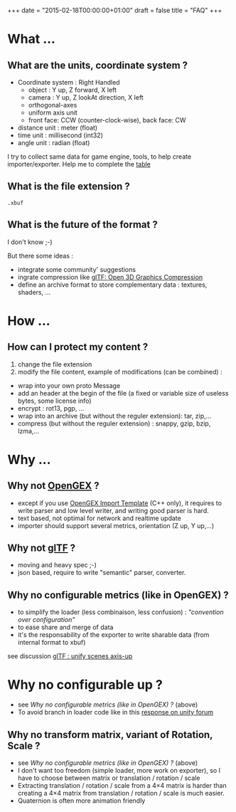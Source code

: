 +++
date = "2015-02-18T00:00:00+01:00"
draft = false
title = "FAQ"
+++

# What ...

## What are the units, coordinate system ?

* Coordinate system : Right Handled
  * object : Y up, Z forward, X left
  * camera : Y up, Z lookAt direction, X left
  * orthogonal-axes
  * uniform axis unit
  * front face: CCW (counter-clock-wise), back face: CW
* distance unit : meter (float)
* time unit : millisecond (int32)
* angle unit : radian (float)

I try to collect same data for game engine, tools, to help create importer/exporter. Help me to complete the [table](https://docs.google.com/spreadsheets/d/19FscoJzidZKF6Iqs1bqELv57Ds-t_dAbMD_XflrIUuk/edit?usp=sharing)

## What is the file extension ?

```
.xbuf
```

## What is the future of the format ?

I don't know ;-)

But there some ideas :

* integrate some community' suggestions
* ingrate compression  like [glTF: Open 3D Graphics Compression](https://github.com/KhronosGroup/glTF/wiki/Open-3D-Graphics-Compression)
* define an archive format to store complementary data : textures, shaders, ...

# How ...

## How can I protect my content ?

1. change the file extension
2. modify the file content, example of modifications (can be combined) :
  * wrap into your own proto Message
  * add an header at the begin of the file (a fixed or variable size of useless bytes, some license info)
  * encrypt : rot13, pgp, ...
  * wrap into an archive (but without the reguler extension): tar, zip,...
  * compress (but without the reguler extension) : snappy, gzip, bzip, lzma,...

# Why ...

## Why not [OpenGEX](http://opengex.org/) ?

* except if you use [OpenGEX Import Template](http://opengex.org/OpenGex-Import.zip) (C++ only), it requires to write parser and low level writer, and writing good parser is hard.
* text based, not optimal for network and realtime update
* importer should support several metrics, orientation (Z up, Y up,...)

## Why not [glTF](https://github.com/KhronosGroup/glTF) ?

* moving and heavy spec ;-)
* json based, require to write "semantic" parser, converter.

## Why no configurable metrics (like in OpenGEX) ?

* to simplify the loader (less combinaison, less confusion) : *"convention over configuration"*
* to ease share and merge of data
* it's the responsability of the exporter to write sharable data (from internal format to xbuf)

see discussion [glTF : unify scenes axis-up](https://github.com/KhronosGroup/glTF/issues/22)

# Why no configurable up ?

* see *Why no configurable metrics (like in OpenGEX) ?* (above)
* To avoid branch in loader code like in this [response on unity forum](http://answers.unity3d.com/questions/46589/zup-yup-xup-handedness-space-conversion.html)

## Why no transform matrix, variant of Rotation, Scale ?

* see *Why no configurable metrics (like in OpenGEX) ?* (above)
* I don't want too freedom (simple loader, more work on exporter), so I have to choose between matrix or translation / rotation / scale
* Extracting translation / rotation / scale from a 4×4 matrix is harder than creating a 4×4 matrix from translation / rotation / scale is much easier.
* Quaternion is often more animation friendly
